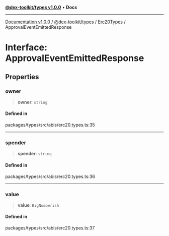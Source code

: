 [**@dex-toolkit/types v1.0.0**](../../../README.md) • **Docs**

***

[Documentation v1.0.0](../../../../../packages.md) / [@dex-toolkit/types](../../../README.md) / [Erc20Types](../README.md) / ApprovalEventEmittedResponse

# Interface: ApprovalEventEmittedResponse

## Properties

### owner

> **owner**: `string`

#### Defined in

packages/types/src/abis/erc20.types.ts:35

***

### spender

> **spender**: `string`

#### Defined in

packages/types/src/abis/erc20.types.ts:36

***

### value

> **value**: `BigNumberish`

#### Defined in

packages/types/src/abis/erc20.types.ts:37
